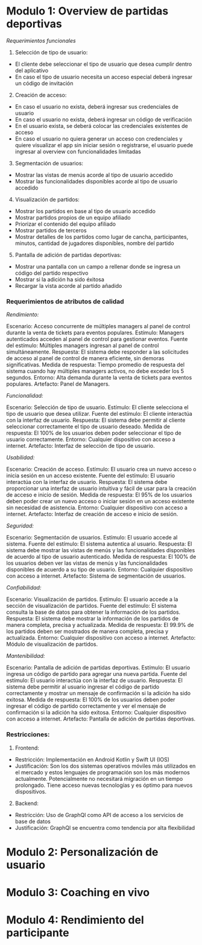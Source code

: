 # Modulo 1: Overview de partidas deportivas
*Requerimientos funcionales*
1. Selección de tipo de usuario:
- El cliente debe seleccionar el tipo de usuario que desea cumplir dentro del aplicativo
- En caso el tipo de usuario necesita un acceso especial deberá ingresar un código de invitación
2. Creación de acceso:
- En caso el usuario no exista, deberá ingresar sus credenciales de usuario
- En caso el usuario no exista, deberá ingresar un código de verificación
- En el usuario exista, se deberá colocar las credenciales existentes de acceso
- En caso el usuario no quiera generar un acceso con credenciales y quiere visualizar el app sin iniciar sesión o registrarse, el usuario puede ingresar al overview con funcionalidades limitadas 
3. Segmentación de usuarios:
- Mostrar las vistas de menús acorde al tipo de usuario accedido 
- Mostrar las funcionalidades disponibles acorde al tipo de usuario accedido
4. Visualización de partidos:
- Mostrar los partidos en base al tipo de usuario accedido
- Mostrar partidos propios de un equipo afiliado
- Priorizar el contenido del equipo afiliado
- Mostrar partidos de terceros 
- Mostrar detalles de los partidos como lugar de cancha, participantes, minutos, cantidad de jugadores disponibles, nombre del partido 
5. Pantalla de adición de partidas deportivas: 
- Mostrar una pantalla con un campo a rellenar donde se ingresa un código del partido respectivo
- Mostrar si la adición ha sido éxitosa
- Recargar la vista acorde al partido añadido

### Requerimientos de atributos de calidad

*Rendimiento:*

Escenario: Acceso concurrente de múltiples managers al panel de control durante la venta de tickets para eventos populares.
Estímulo: Managers autenticados acceden al panel de control para gestionar eventos.
Fuente del estímulo: Múltiples managers ingresan al panel de control simultáneamente.
Respuesta: El sistema debe responder a las solicitudes de acceso al panel de control de manera eficiente, sin demoras significativas.
Medida de respuesta: Tiempo promedio de respuesta del sistema cuando hay múltiples managers activos, no debe exceder los 5 segundos.
Entorno: Alta demanda durante la venta de tickets para eventos populares.
Artefacto: Panel de Managers.

*Funcionalidad:*

Escenario: Selección de tipo de usuario.
Estímulo: El cliente selecciona el tipo de usuario que desea utilizar.
Fuente del estímulo: El cliente interactúa con la interfaz de usuario.
Respuesta: El sistema debe permitir al cliente seleccionar correctamente el tipo de usuario deseado.
Medida de respuesta: El 100% de los usuarios deben poder seleccionar el tipo de usuario correctamente.
Entorno: Cualquier dispositivo con acceso a internet.
Artefacto: Interfaz de selección de tipo de usuario.

*Usabilidad:*

Escenario: Creación de acceso.
Estímulo: El usuario crea un nuevo acceso o inicia sesión en un acceso existente.
Fuente del estímulo: El usuario interactúa con la interfaz de usuario.
Respuesta: El sistema debe proporcionar una interfaz de usuario intuitiva y fácil de usar para la creación de acceso e inicio de sesión.
Medida de respuesta: El 95% de los usuarios deben poder crear un nuevo acceso o iniciar sesión en un acceso existente sin necesidad de asistencia.
Entorno: Cualquier dispositivo con acceso a internet.
Artefacto: Interfaz de creación de acceso e inicio de sesión.

*Seguridad:*

Escenario: Segmentación de usuarios.
Estímulo: El usuario accede al sistema.
Fuente del estímulo: El sistema autentica al usuario.
Respuesta: El sistema debe mostrar las vistas de menús y las funcionalidades disponibles de acuerdo al tipo de usuario autenticado.
Medida de respuesta: El 100% de los usuarios deben ver las vistas de menús y las funcionalidades disponibles de acuerdo a su tipo de usuario.
Entorno: Cualquier dispositivo con acceso a internet.
Artefacto: Sistema de segmentación de usuarios.

*Confiabilidad:*

Escenario: Visualización de partidos.
Estímulo: El usuario accede a la sección de visualización de partidos.
Fuente del estímulo: El sistema consulta la base de datos para obtener la información de los partidos.
Respuesta: El sistema debe mostrar la información de los partidos de manera completa, precisa y actualizada.
Medida de respuesta: El 99.9% de los partidos deben ser mostrados de manera completa, precisa y actualizada.
Entorno: Cualquier dispositivo con acceso a internet.
Artefacto: Módulo de visualización de partidos.

*Mantenibilidad:*

Escenario: Pantalla de adición de partidas deportivas.
Estímulo: El usuario ingresa un código de partido para agregar una nueva partida.
Fuente del estímulo: El usuario interactúa con la interfaz de usuario.
Respuesta: El sistema debe permitir al usuario ingresar el código de partido correctamente y mostrar un mensaje de confirmación si la adición ha sido exitosa.
Medida de respuesta: El 100% de los usuarios deben poder ingresar el código de partido correctamente y ver el mensaje de confirmación si la adición ha sido exitosa.
Entorno: Cualquier dispositivo con acceso a internet.
Artefacto: Pantalla de adición de partidas deportivas.

### Restricciones: 
1. Frontend:
- Restricción: Implementación en Android Kotlin y Swift UI (IOS)
- Justificación: Son los dos sistemas operativos móviles más utilizados en el mercado y estos lenguajes de programación son los más modernos actualmente. Potencialmente no necesitará migración en un tiempo prolongado. Tiene acceso nuevas tecnologías y es óptimo para nuevos dispositivos. 
2. Backend:
- Restricción: Uso de GraphQl como API de acceso a los servicios de base de datos
- Justificación: GraphQl se encuentra como tendencia por alta flexibilidad

# Modulo 2: Personalización de usuario
# Modulo 3: Coaching en vivo
# Modulo 4: Rendimiento del participante
